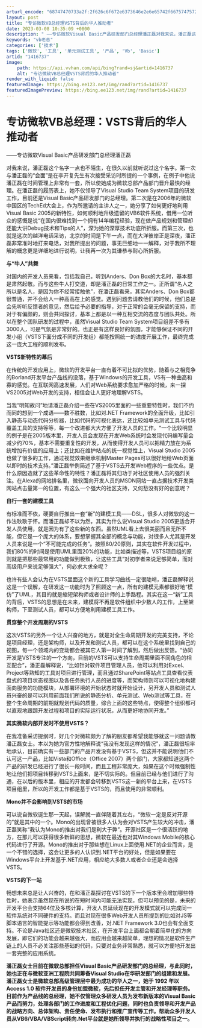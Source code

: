 ```yaml
---
arturl_encode: "68747470733a2f:2f626c6f672e6373646e2e6e65742f6675747572656c696768:742f61727469636c652f64657461696c732f31343136373337"
layout: post
title: "专访微软VB总经理VSTS背后的华人推动者"
date: 2023-03-08 10:35:09 +0800
description: " ——专访微软Visual Basic产品研发部门总经理潘正磊对我来说，潘正磊这个名字一点也不陌生，"
keywords: "vb老总"
categories: ['技术']
tags: ['微软', '工具', '单元测试工具', '产品', 'Vb', 'Basic']
artid: "1416737"
image:
    path: https://api.vvhan.com/api/bing?rand=sj&artid=1416737
    alt: "专访微软VB总经理VSTS背后的华人推动者"
render_with_liquid: false
featuredImage: https://bing.ee123.net/img/rand?artid=1416737
featuredImagePreview: https://bing.ee123.net/img/rand?artid=1416737
---
```


# 专访微软VB总经理：VSTS背后的华人推动者

——专访微软Visual Basic产品研发部门总经理潘正磊

对我来说，潘正磊这个名字一点也不陌生，在很久以前就听说过这个名字。第一次与潘正磊的“会面”是在李开复先生有次接受采访时所提的一个事例，在例子中他说潘正磊在时间管理上非常有一套，所以使她成为微软总部产品部门晋升最快的经理。在潘正磊的履历表上，她不仅领导了Visual Studio Team System项目的研发工作，目前还是Visual Basic产品研发部门的总经理。第二次是在2006年的微软中国区的TechEd大会上，作为所邀请的主讲人之一，她分享了如何更好地利用Visual Basic 2005的新特性，如何顺利地升级遗留的VB6软件系统，借用一位听众的感慨是说“在国内很难找到一个拥有14年编程经验，现在做产品规划和管理却还能大讲Debug技术和Tips的人”，深为她的深厚技术功底所折服。而第三次，也就是这次的越洋电话采访，北京的时间是下午一点，而在大洋彼岸正是深夜，潘正磊非常准时地打来电话，对我所提出的问题，事无巨细地一一解释，对于我所不理解的概念更是详细地进行说明，让我再一次为其谦恭与耐心所折服。

**与“牛人”共舞**
  
对国内的开发人员来看，包括我自己，听到Anders、Don Box的大名时，基本都是肃然起敬。而与这些牛人打交道，却是潘正磊的日常工作之一。正所谓“名人之所以是名人，是因为你不经常接触他”，在潘正磊看来，其实Anders、Don Box都很普通，并不会给人一种高高在上的感觉。遇到问题去请教他们的时候，他们总是会先听听反馈者的意见，然后给予必要的指导，对于正常的会毫无保留的支持，而对于有偏颇的，则会共同探讨，基本上都是以一种互相交流的态度与团队共处。所以在整个团队研发的过程中，虽然Visual Studio Team System项目组差不多有3000人，可是气氛是非常好的。也正是有这样良好的氛围，才能够保证不同的开发小组（VSTS下面分成不同的开发组）都能按照统一的进度开展工作，最终完成这一庞大工程的顺利发布。

**VSTS新特性的幕后**
  
在传统的开发应用上，微软的开发平台一直有着不可比拟的优势，随着与之相竞争的Borland开发平台产品线的没落，基于Windows的开发工具，VS有一种曲高和寡的感觉。在互联网高速发展，人们对Web系统要求愈加严格的时候，来一探VS2005对Web开发的支持，相信会让人更好地理解VSTS。

当我“明知故问”地请潘正磊介绍一些在VS2005里面的一些重要特性时，我们不约而同的想到一个成语——数不胜数，比如对.NET Framework的全面升级，比如引入静态与动态代码分析器，比如代码的可视化表达，还比较如单元测试工具与代码覆盖工具的支持等等，每一个改进都大大方便了开发人员的工作。“一个比较明显的例子是在2005版本里，开发人员会发现在开发Web系统时会发现代码编写量会减少约70%，基本不需要重复性的开发，从而使得开发人员可以把精力放在为系统增加有价值的应用上；还比如在维护站点的统一视觉性上，Visual Studio 2005也做了很多的工作，通过视觉效果继承机制Master Pages可以很好地给Web页面以即时的技术支持。”潘正磊举例简述了基于VSTS去开发Web程序的一些优点。是什么原因造就了这些革命性的特性？潘正磊将其归功于对社区使用人员的强烈关注。在Alexa的网站排名里，微软面向开发人员的MSDN网站一直占据技术开发类网站点击量第一的位置，有这么一个强大的社区支持，又何愁没有好的创意呢？

**自行一套的建模工具**
  
有标准而不依，硬要自行推出一套“新”的建模工具——DSL，很多人对微软的这一作法耿耿于怀。而潘正磊却不以为然，其实为什么说Visual Studio 2005更适合开发人员使用，就是因为有了这些新的东西。虽然UML看上去很美丽而且无所不能，但它是一个庞大的体系，要想掌握其全部的概念与功能，对很多人尤其是开发人员来说是一个“不可能完成的任务”。按照80/20原则，其实在软件开发过程中，我们80%的时间是使用UML里面20%的功能，比如类描述等，VSTS项目组的原则就是把那些最常用的功能做到极致，让这些工具“对初学者来说足够简单，而对高级用户来说足够强大”，何必求大求全呢？

也许有些人会认为在VSTS里面这个新的工具学习曲线一定很陡峭，潘正磊解释说这是一个误解，在研发这一功能时为了照顾这一点，所有的建模元素都很好地“模仿”了UML，其目的就是缩短架构师或者设计师的上手路程。其实在这一“新”工具的背后，VSTS的思想是在未来，建模将不再是软件组织中少数人的工作，上至架构师，下至测试人员，都可以方便地利用建模工具工作。

**贯穿整个开发周期的VSTS**
  
这次VSTS的另外一个让人兴奋的地方，就是对全生命周期开发的完美支持，不论是项目经理，还是架构师，以及开发和测试人员，都可以在这个系统里找到自己的视图，每一个领域内的变动都会被其它人第一时间了解到，然后做出反馈。“协同开发是VSTS专注的一个方向，目前的VSTS可以支持生命周期里面不同角色的相互配合”，潘正磊解释说，“比如针对软件项目管理人员，他可以利用对Excel、Project等熟知的工具对项目进行管理，而且通过SharePoint等站点工具查看仪表盘式的项目状态视图以及各任务执行人员的进度等，而架构师则可以可视化地构建面向服务的功能模块，从部署环境的开始状态时就开始设计，另开发人员和测试人员兴奋的是可以利用前面我们所说的静态分析、单元测试、Web测试等工具，在整个生命周期的前期就规划代码的质量，综合上面的这些特点，使得整个组织都可以直观地跟踪开发过程和项目的实际运行状况，从而更好地协同开发。”

**其实微软内部开发时不使用VSTS？**
  
在我准备采访提纲时，好几个对微软颇为了解的朋友都希望我能够就这一问题请教潘正磊女士。本以为她为官方性地解释说“我没有发现这样的情况”，潘正磊很坦率地承认，目前确实有一些部门的产品开发没有基于VSTS，但这并不能说明他们不认可这一产品，比如Vista和Office（Office 2007）两个部门，大家都知道这两个产品的研发已经进行了很长一段时间，而且工程非常庞大，如果在这个时候强制性地让他们把项目转移到VSTS上面来，是不切实际的。但目前已经与他们进行了沟通，在以后的版本里，相应的开发都会转移到VSTS这一新的平台上来，在VSTS项目组里，所以的开发工作都是基于VSTS的，而且使用的非常顺利。

**Mono并不会影响到VSTS的市场**
  
可以说自微软诞生那一天起，误解就一直伴随着其左右，“微软一定是反对开源的”就是其中的一个。Mono的出现曾被很多人认为会对VSTS产生较大的冲击，潘正磊笑称“我认为Mono的推出对我们是利大于弊”。开源社区是一个很活跃的地方，在那儿可以获得很多新鲜的思想，微软在最近也对其Windows Mobile的核心代码进行了开源。Mono的推出对于那些想在Linux上面使用.NET的企业而言，是一个不错的选择，这会让更多的人认识到.NET平台的好处，但是如果要在Windows平台上开发基于.NET应用，相应绝大多数人或者企业还是会选择VSTS。

**VSTS的下一站**
  
畅想未来总是让人兴奋的，在和潘正磊探讨在VSTS的下一个版本里会增加哪些特性时，她表示虽然现在所说的在短时间内可能无法实现，但可以预见的是，未来的开发平台会支持64位及多核计算，开发人员延续现在的开发模式就可以完成同一软件系统对不同硬件的支持。而且对现在很多Web开发人员所提到的比如对JS等脚本语言的智能提示等功能都会得到改善，对.NET Framework 3.0也会有全面支持。不论是Java社区还是微软技术社区，在开发平台上面都会朝着简单化的方向发展，即它们的功能会越来越强大，而应用会越来越简单，理想的情况是软件生产链上的人员不必关注那些基础的代码，只要对业务非常熟悉，就可以方便地开发出一套完整的应用系统。

**潘正磊女士目前在微软总部担任Visual Basic产品研发部门的总经理，与此同时，她也正在与微软亚洲工程院共同筹备Visual Studio在华研发部门的组建和发展。潘正磊女士是微软总部高级管理层中最为成功的华人之一，她于 1992 年以 Access 1.0 软件开发员的身份加盟微软，先后担任开发主管和开发经理等职务。目前作为产品线的总经理，她不仅管理众多研发人员为发布新版本的Visual Basic产品而努力，处理各部门的工作进度和工程优化问题，同时也负责领导和开发产品的战略方向、总体架构、责任使命、发布执行和推广宣传等工作。帮助众多开发人员从VB6/VBA/VBScript转向.Net平台就是她所领导并执行的战略性项目之一。**